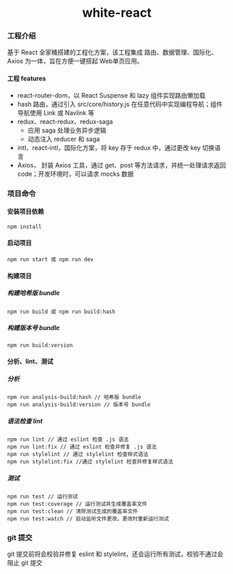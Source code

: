 <h1 align="center">white-react</h1>

### 工程介绍
基于 React 全家桶搭建的工程化方案，该工程集成 路由、数据管理、国际化、Axios 为一体，旨在方便一键搭起 Web单页应用。

#### 工程 features
- react-router-dom，以 React Suspense 和 lazy 组件实现路由懒加载
- hash 路由，通过引入 src/core/history.js 在任意代码中实现编程导航；组件导航使用 Link 或 Navlink 等
- redux、react-redux、redux-saga
  - 应用 saga 处理业务异步逻辑
  - 动态注入 reducer 和 saga
- intl、react-intl，国际化方案，将 key 存于 redux 中，通过更改 key 切换语言
- Axios， 封装 Axios 工具，通过 get、post 等方法请求，并统一处理请求返回 code；开发环境时，可以请求 mocks 数据

### 项目命令

#### 安装项目依赖
```
npm install
```

#### 启动项目
```
npm run start 或 npm run dev
```

#### 构建项目
##### 构建哈希版 bundle
```
npm run build 或 npm run build:hash
```

##### 构建版本号 bundle
```
npm run build:version
```

#### 分析、lint、测试
##### 分析
```
npm run analysis-build:hash // 哈希版 bundle
npm run analysis-build:version // 版本号 bundle
```

##### 语法检查 lint
```
npm run lint // 通过 eslint 检查 .js 语法
npm run lint:fix // 通过 eslint 检查并修复 .js 语法
npm run stylelint // 通过 stylelint 检查样式语法
npm run stylelint:fix //通过 stylelint 检查并修复样式语法
```

##### 测试
```
npm run test // 运行测试
npm run test:coverage // 运行测试并生成覆盖率文件
npm run test:clean // 清除测试生成的覆盖率文件
npm run test:watch // 启动监听文件更改，更改时重新运行测试
```

### git 提交
git 提交前将会校验并修复 eslint 和 stylelint，还会运行所有测试，校验不通过会阻止 git 提交
